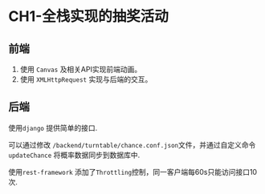 # CH1-全栈实现的抽奖活动

## 前端

1. 使用 `Canvas` 及相关API实现前端动画。
2. 使用 `XMLHttpRequest` 实现与后端的交互。

## 后端

使用`django` 提供简单的接口.

可以通过修改 `/backend/turntable/chance.conf.json`文件，并通过自定义命令 `updateChance` 将概率数据同步到数据库中.

使用`rest-framework` 添加了`Throttling`控制，同一客户端每60s只能访问接口10次.
